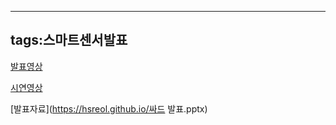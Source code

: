 ------------------------
tags:스마트센서발표
------------------------
[발표영상](https://youtu.be/_15jUiJ9LQ8)

[시연영상](https://hsreol.github.io/KakaoTalk_Video_2018-12-22-23-07-30-8.mp4)

[발표자료](https://hsreol.github.io/싸드 발표.pptx)
